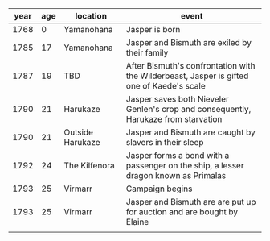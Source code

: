| year | age | location | event |
| ---- | ---- | ---- | ---- |
| 1768 | 0 | Yamanohana | Jasper is born |
| 1785 | 17 | Yamanohana | Jasper and Bismuth are exiled by their family |
| 1787 | 19 | TBD | After Bismuth's confrontation with the Wilderbeast, Jasper is gifted one of Kaede's scale |
| 1790 | 21 | Harukaze | Jasper saves both Nieveler Genlen's crop and consequently, Harukaze from starvation |
| 1790 | 21 | Outside Harukaze | Jasper and Bismuth are caught by slavers in their sleep |
| 1792 | 24 | The Kilfenora | Jasper forms a bond with a passenger on the ship, a lesser dragon known as Primalas |
| 1793 | 25 | Virmarr | Campaign begins |
| 1793 | 25 | Virmarr | Jasper and Bismuth are are put up for auction and are bought by Elaine |
|  |  |  |  |
